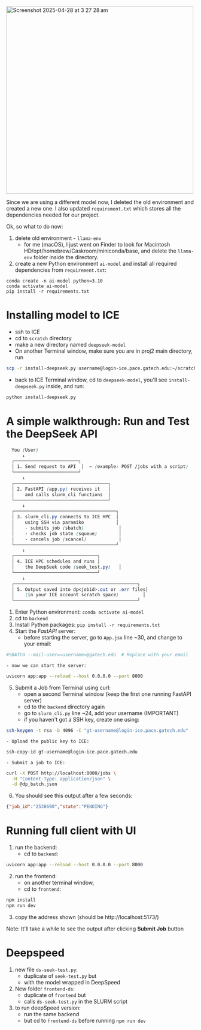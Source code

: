 <img width="500" alt="Screenshot 2025-04-28 at 3 27 28 am" src="https://github.com/user-attachments/assets/7bff6a3a-a69e-4c2c-a0d5-b303f848c195" />

Since we are using a different model now, I deleted the old environment and created a new one. I also updated `requirement.txt` which stores all the dependencies needed for our project.

Ok, so what to do now:
1. delete old environment - `llama-env`
    - for me (macOS), I just went on Finder to look for Macintosh HD/opt/homebrew/Caskroom/miniconda/base, and delete the `llama-env` folder inside the directory.
2. create a new Python environment `ai-model` and install all required dependencies from `requirement.txt`:
``` shell
conda create -n ai-model python=3.10
conda activate ai-model
pip install -r requirements.txt
```
# Installing model to ICE
- ssh to ICE
- cd to `scratch` directory
- make a new directory named `deepseek-model`
- On another Terminal window, make sure you are in proj2 main directory, run 
```bash
scp -r install-deepseek.py username@login-ice.pace.gatech.edu:~/scratch/deepseek-model
```
- back to ICE Terminal window, cd to `deepseek-model`, you'll see `install-deepseek.py` inside, and run:
```bash
python install-deepseek.py
```

# A simple walkthrough: Run and Test the DeepSeek API
```scss
  You (User) 
      ↓
  ┌────────────────────────┐
  │ 1. Send request to API  │  ← (example: POST /jobs with a script)
  └────────────────────────┘
      ↓
  ┌───────────────────────────────────┐
  │ 2. FastAPI (app.py) receives it   │
  │    and calls slurm_cli functions  │
  └───────────────────────────────────┘
      ↓
  ┌──────────────────────────────────────┐
  │ 3. slurm_cli.py connects to ICE HPC  │
  │    using SSH via paramiko            │
  │    - submits job (sbatch)             │
  │    - checks job state (squeue)        │
  │    - cancels job (scancel)            │
  └──────────────────────────────────────┘
      ↓
  ┌───────────────────────────────┐
  │ 4. ICE HPC schedules and runs │
  │    the DeepSeek code (seek_test.py)   │
  └───────────────────────────────┘
      ↓
  ┌──────────────────────────────────────────────┐
  │ 5. Output saved into dp<jobid>.out or .err files│
  │    (in your ICE account scratch space)         │
  └──────────────────────────────────────────────┘

```
1. Enter Python environment: `conda activate ai-model`
2. cd to `backend` 
3. Install Python packages: `pip install -r requirements.txt`
4. Start the *FastAPI* server:
    - before starting the server, go to `App.jsx` line ~30, and change to your email:
```bash
#SBATCH --mail-user=<username>@gatech.edu  # Replace with your email
```
    - now we can start the server:
```bash
uvicorn app:app --reload --host 0.0.0.0 --port 8000
```
5. Submit a Job from Terminal using curl:
	- open a second Terminal window (keep the first one running FastAPI server)
	- cd to the `backend` directory again
    - go to `slurm_cli.py` line ~24, add your username (IMPORTANT)
    - if you haven't got a SSH key, create one using:
```bash
ssh-keygen -t rsa -b 4096 -C "gt-username@login-ice.pace.gatech.edu"
```
    - Upload the public key to ICE:
```bash
ssh-copy-id gt-username@login-ice.pace.gatech.edu
```
    - Submit a job to ICE:
```bash
curl -X POST http://localhost:8000/jobs \
  -H "Content-Type: application/json" \
  -d @dp_batch.json
```
6. You should see this output after a few seconds:
```json
{"job_id":"2538690","state":"PENDING"}
```

# Running full client with UI
1. run the backend:
    - cd to `backend`:
```bash
uvicorn app:app --reload --host 0.0.0.0 --port 8000
```
2. run the frontend:
    - on another terminal window,
    - cd to `frontend`:
```bash
npm install
npm run dev
```
3. copy the address shown (should be http://localhost:5173/)

Note: It'll take a while to see the output after clicking **Submit Job** button

# Deepspeed
1. new file `ds-seek-test.py`:
    - duplicate of `seek-test.py` but
    - with the model wrapped in DeepSpeed
2. New folder `frontend-ds`:
    - duplicate of `frontend` but
    - calls `ds-seek-test.py` in the SLURM script
3. to run deepSpeed version:
    - run the same backend
    - but cd to `frontend-ds` before running `npm run dev`
